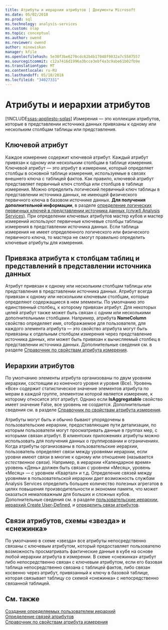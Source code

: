```yaml
---
title: Атрибуты и иерархии атрибутов | Документы Microsoft
ms.date: 05/02/2018
ms.prod: sql
ms.technology: analysis-services
ms.custom: olap
ms.topic: conceptual
ms.author: owend
ms.reviewer: owend
author: minewiskan
manager: kfile
ms.openlocfilehash: 5e30f3be6270cdc62b4b17048f9032a7c5587557
ms.sourcegitcommit: c12a7416d1996a3bcce3ebf4a3c9abe61b02fb9e
ms.translationtype: MT
ms.contentlocale: ru-RU
ms.lasthandoff: 05/10/2018
ms.locfileid: "34027331"
---
```

# <a name="attributes-and-attribute-hierarchies"></a>Атрибуты и иерархии атрибутов
[!INCLUDE[ssas-appliesto-sqlas](../../includes/ssas-appliesto-sqlas.md)]
  Измерения — это коллекции атрибутов, которые в представлении источника данных привязаны к одному или нескольким столбцам таблицы или представления.  
  
## <a name="key-attribute"></a>Ключевой атрибут  
 Каждое измерение содержит ключевой атрибут. Каждый атрибут привязан к одному или нескольким столбцам в таблице измерения. Ключевой атрибут — это атрибут в измерении, который определяет столбцы в основной таблице измерения, используемые в связях внешнего ключа с таблицей фактов. Как правило, ключевой атрибут представляет первичный ключ столбца или столбцов в таблице измерения. Можно определить логический первичный ключ таблицы в представлении источника данных, не имеющей физического первичного ключа в базовом источнике данных. **Для получения дополнительной информации**, в разделе [определение логических первичных ключей в представлении источника данных &#40;служб Analysis Services&#41;](../../analysis-services/multidimensional-models/define-logical-primary-keys-in-a-data-source-view-analysis-services.md). При определении ключевых атрибутов мастер кубов и мастер измерений используют первичные ключевые столбцы таблицы измерения в представлении источника данных. Если таблица измерения не имеет определенного логического или физического первичного ключа, то мастера не смогут правильно определить ключевые атрибуты для измерения.  
  
## <a name="binding-an-attribute-to-columns-in-data-source-view-tables-or-views"></a>Привязка атрибута к столбцам таблиц и представлений в представлении источника данных  
 Атрибут привязан к одному или нескольким столбцам таблицы или представления в представлении источника данных. Атрибут всегда привязан к одному или нескольким ключевым столбцам, которые определяют содержащиеся в нем элементы. По умолчанию это единственный столбец, к которому привязан атрибут. Для некоторых целей атрибут также может быть связан с одним или несколькими дополнительными столбцами. Например, атрибута **NameColumn** свойство определяет имя, отображаемое для пользователя, для каждого элемента атрибута — это свойство атрибута могут быть привязаны к отдельным столбцом измерения через представление источника данных, или может быть привязан к вычисляемый столбец в представлении источника данных. Дополнительные сведения см. в разделе [Справочник по свойствам атрибута измерения](../../analysis-services/multidimensional-models/dimension-attribute-properties-reference.md).  
  
## <a name="attribute-hierarchies"></a>Иерархии атрибутов  
 По умолчанию элементы атрибута организованы по двум уровням иерархии, состоящим из конечного уровня и уровня (Все). Уровень «Все» содержит статистическое значение элементов атрибута по мерам в каждой группе, элементом которой является измерение, к которому относится этот атрибут. Однако если **IsAggregatable** свойство имеет значение False, все уровень не создается. Дополнительные сведения см. в разделе [Справочник по свойствам атрибута измерения](../../analysis-services/multidimensional-models/dimension-attribute-properties-reference.md).  
  
 Атрибуты могут быть и обычно бывают упорядочены в пользовательские иерархии, предоставляющие пути детализации, по которым пользователи могут просматривать данные в группах мер, с которыми связан атрибут. В клиентских приложениях атрибуты можно использовать для получения данных о группировании и ограничениях. Когда атрибуты организованы в пользовательские иерархии, пользователь определяет связи между уровнями иерархии, если уровни имеют связи в многие к одному или отношение (называется *естественное* связи). Например, в иерархии «Календарное время» уровень «День» должен быть связан с уровнем «Месяц», уровень «Месяц» — с уровнем «Квартал» и т.д. Определение связей между уровнями в пользовательской иерархии дает возможность службам Analysis Services определить большее количество полезных агрегатов в целях повышения производительности и экономии памяти, что может оказаться немаловажным для больших и сложных кубов. Дополнительные сведения см. в разделе [пользовательские иерархии](../../analysis-services/multidimensional-models-olap-logical-dimension-objects/user-hierarchies.md), [иерархий Create User-Defined](../../analysis-services/multidimensional-models/user-defined-hierarchies-create.md), и [определить связи атрибутов](../../analysis-services/multidimensional-models/attribute-relationships-define.md).  
  
## <a name="attribute-relationships-star-schemas-and-snowflake-schemas"></a>Связи атрибутов, схемы «звезда» и «снежинка»  
 По умолчанию в схеме «звезда» все атрибуты непосредственно связаны с ключевым атрибутом, который предоставляет пользователю возможность просматривать фактические данные в кубе на основе любой иерархии атрибута в измерении. В схеме «снежинка» атрибут либо непосредственно связан с ключевым атрибутом, если его базовая таблица непосредственно связана с таблицей фактов, либо связан косвенно через атрибут, привязанный к ключу в базовой таблице, которая связывает таблицу со схемой «снежинка» с непосредственно связанной таблицей.  
  
## <a name="see-also"></a>См. также  
 [Создание определяемых пользователем иерархий](../../analysis-services/multidimensional-models/user-defined-hierarchies-create.md)   
 [Определение связей атрибутов](../../analysis-services/multidimensional-models/attribute-relationships-define.md)   
 [Справочник по свойствам атрибута измерения](../../analysis-services/multidimensional-models/dimension-attribute-properties-reference.md)  
  
  
